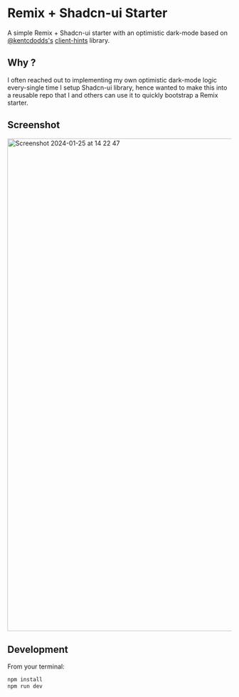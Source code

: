 

# Remix + Shadcn-ui Starter

A simple Remix + Shadcn-ui starter with an optimistic dark-mode based on [@kentcdodds's](https://twitter.com/kentcdodds) [client-hints](https://github.com/epicweb-dev/client-hints/tree/main) library.

## Why ?

I often reached out to implementing my own optimistic dark-mode logic every-single time I setup Shadcn-ui library, hence wanted to make this into a reusable repo that I and others can use it to quickly bootstrap a Remix starter.

## Screenshot


<img width="1107" alt="Screenshot 2024-01-25 at 14 22 47" src="https://github.com/rajeshdavidbabu/remix-shadcn-starter/assets/15684795/4611ba00-be8f-48a9-9648-a59fb56249b6">


## Development

From your terminal:

```sh
npm install
npm run dev
```
